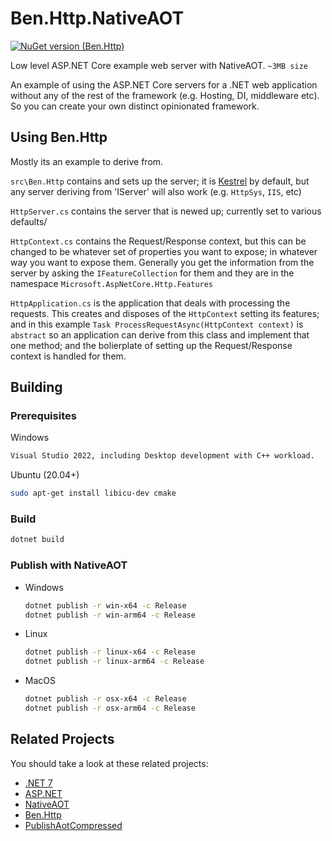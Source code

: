 # Ben.Http.NativeAOT

[![NuGet version (Ben.Http)](https://img.shields.io/nuget/v/Ben.Http.svg?style=flat-square)](https://www.nuget.org/packages/Ben.Http/)

Low level ASP.NET Core example web server with NativeAOT. `~3MB size`

An example of using the ASP.NET Core servers for a .NET web application without any of the rest of the framework (e.g. Hosting, DI, middleware etc). So you can create your own distinct opinionated framework.

## Using Ben.Http

Mostly its an example to derive from. 

`src\Ben.Http` contains and sets up the server; it is [Kestrel](https://github.com/dotnet/aspnetcore/tree/master/src/Servers/Kestrel) by default, but any server deriving from 'IServer' will also work (e.g. `HttpSys`, `IIS`, etc)

`HttpServer.cs` contains the server that is newed up; currently set to various defaults/

`HttpContext.cs` contains the Request/Response context, but this can be changed to be whatever set of properties you want to expose; in whatever way you want to expose them. Generally you get the information from the server by asking the `IFeatureCollection` for them and they are in the namespace `Microsoft.AspNetCore.Http.Features`

`HttpApplication.cs` is the application that deals with processing the requests. This creates and disposes of the `HttpContext` setting its features; and in this example `Task ProcessRequestAsync(HttpContext context)` is `abstract` so an application can derive from this class and implement that one method; and the bolierplate of setting up the Request/Response context is handled for them.

## Building

### Prerequisites

Windows

```bash
Visual Studio 2022, including Desktop development with C++ workload.
```

Ubuntu (20.04+)

```bash
sudo apt-get install libicu-dev cmake
```

### Build

```bash
dotnet build
```

### Publish with NativeAOT

- Windows
  ```bash
  dotnet publish -r win-x64 -c Release
  dotnet publish -r win-arm64 -c Release
  ```
 
- Linux
   ```bash
  dotnet publish -r linux-x64 -c Release
  dotnet publish -r linux-arm64 -c Release
  ```
  
- MacOS
  ```bash
  dotnet publish -r osx-x64 -c Release
  dotnet publish -r osx-arm64 -c Release
  ```

## Related Projects

You should take a look at these related projects:

- [.NET 7](https://github.com/dotnet/runtime)
- [ASP.NET](https://github.com/aspnet)
- [NativeAOT](https://github.com/dotnet/runtime/tree/main/src/coreclr/nativeaot)
- [Ben.Http](https://github.com/benaadams/Ben.Http)
- [PublishAotCompressed](https://github.com/MichalStrehovsky/PublishAotCompressed)
